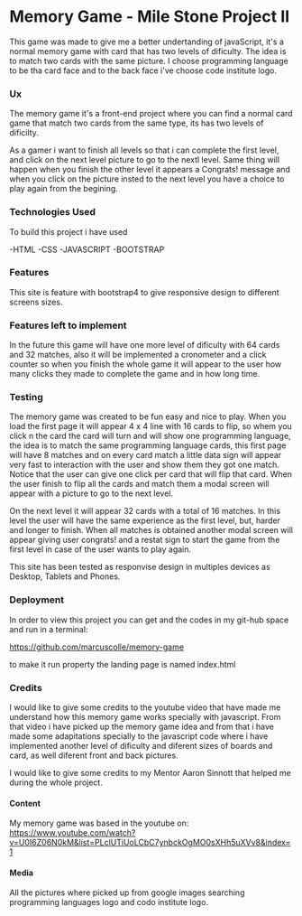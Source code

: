 # Memory Game - Mile Stone Project II

This game was made to give me a better undertanding of javaScript, it's a 
normal memory game with card  that has two levels of dificulty. The idea 
is to match two cards with the same picture. I choose programming language
to be tha card face and to the back face i've choose code institute logo.

### Ux

The memory game it's a front-end project where you can find a normal 
card game that match two cards from the same type, its has two levels 
of dificilty. 

As a gamer i want to finish all levels so that i can complete the first level,
and click on the next level picture to go to the nextl level. Same thing will happen
when you finish the other level it appears a Congrats! message and when you click on the picture 
insted to the next level you have a choice to play again from the begining.

 
### Technologies Used

To build this project i have used 

-HTML
-CSS
-JAVASCRIPT
-BOOTSTRAP

### Features

This site is feature with bootstrap4 to give responsive design to different screens sizes.


### Features left to implement

In the future this game will have one more level of dificulty with 64 cards and 32 matches, also it will
be implemented a cronometer and a click counter so when you finish the whole game it will appear to the
user how many clicks they made to complete the game and in how long time.


### Testing

The memory game was created to be fun easy and nice to play. When you load the first page
it will appear 4 x 4 line with 16 cards to flip, so whem you click n the card the card will 
turn and will show one programming language, the idea is to match the same programming language cards,
this first page will have 8 matches and on every card match a little data sign will appear very fast to 
interaction with the user and show them they got one match. Notice that the user can give one click per card
that will flip that card. When the user finish to flip all the cards and match them a modal screen
will appear with a picture to go to the next level.

On the next level it will appear 32 cards with a total of 16 matches. In this level the user
will have the same experience as the first level, but, harder and longer to finish. When all
matches is obtained another modal screen will appear giving user congrats! and a restat sign
to start the game from the first level in case of the user wants to play again.

This site has been tested as responvise design in multiples devices as Desktop, Tablets and Phones.


### Deployment

In order to view this project you can get and the codes in my git-hub space and run in a terminal:

https://github.com/marcuscolle/memory-game

to make it run property the landing page is named index.html


### Credits

I would like to give some credits to the youtube video that have made me understand how
this memory game works specially with javascript. From that video i have picked up the 
memory game idea and from that i have made some adapitations specially to the javascript 
code where i have implemented another level of dificulty and diferent sizes of boards and card,
as well diferent front and back pictures.

I would like to give some credits to my Mentor Aaron Sinnott that helped me during the whole project.

#### Content

My memory game was based in the youtube on: https://www.youtube.com/watch?v=U0I6Z06N0kM&list=PLclUTiUoLCbC7ynbckOgMO0sXHh5uXVv8&index=1


#### Media 

All the pictures where picked up from google images searching programming languages logo and codo institute logo.

 


